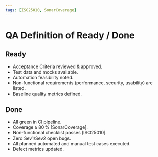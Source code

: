 ```yaml
---
tags: [ISO25010, SonarCoverage]
---
```

# QA Definition of Ready / Done

## Ready
* Acceptance Criteria reviewed & approved.
* Test data and mocks available.
* Automation feasibility noted.
* Non‑functional requirements (performance, security, usability) are listed.
* Baseline quality metrics defined.

## Done
* All green in CI pipeline.
* Coverage ≥ 80 % [SonarCoverage].
* Non‑functional checklist passes [ISO25010].
* Zero Sev1/Sev2 open bugs.
* All planned automated and manual test cases executed.
* Defect metrics updated.
